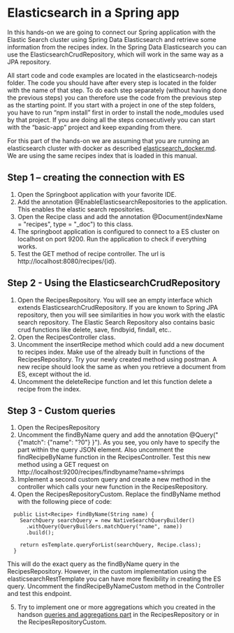 # Elasticsearch in a Spring app

In this hands-on we are going to connect our Spring application with the Elastic Search cluster using Spring Data Elasticsearch and retrieve some information from the recipes index. In the Spring Data Elasticsearch you can use the ElasticsearchCrudRepository, which will work in the same way as a JPA repository.

All start code and code examples are located in the elasticsearch-nodejs folder. The code you should have after every step is located in the folder with the name of that step. To do each step separately (without having done the previous steps) you can therefore use the code from the previous step as the starting point. If you start with a project in one of the step folders, you have to run “npm install” first in order to install the node_modules used by that project. If you are doing all the steps consecutively you can start with the “basic-app” project and keep expanding from there.

For this part of the hands-on we are assuming that you are running an elasticsearch cluster with docker as described [elasticsearch_docker.md](elasticsearch_docker.md). We are using the same recipes index that is loaded in this manual.

## Step 1 – creating the connection with ES

1. Open the Springboot application with your favorite IDE.
2. Add the annotation @EnableElasticsearchRepositories to the application. This enables the elastic search repositories.
3. Open the Recipe class and add the annotation @Document(indexName = "recipes", type = "\_doc") to this class.
4. The springboot application is configured to connect to a ES cluster on localhost on port 9200. Run the application to check if everything works.
5. Test the GET method of recipe controller. The url is http://localhost:8080/recipes/{id}.

## Step 2 - Using the ElasticsearchCrudRepository

1. Open the RecipesRepository. You will see an empty interface which extends ElasticsearchCrudRepository. If you are known to Spring JPA repository, then you will see similarities in how you work with the elastic search repository. The Elastic Search Repository also contains basic crud functions like delete, save, findbyid, findall, etc..
2. Open the RecipesController class.
3. Uncomment the insertRecipe method which could add a new document to recipes index. Make use of the already built in functions of the RecipesRepository. Try your newly created method using postman. A new recipe should look the same as when you retrieve a document from ES, except without the id.
4. Uncomment the deleteRecipe function and let this function delete a recipe from the index.

## Step 3 - Custom queries

1. Open the RecipesRepository
2. Uncomment the findByName query and add the annotation @Query("{\"match\": {\"name\": \"?0\"} }"). As you see, you only have to specify the part within the query JSON element. Also uncomment the findRecipeByName function in the RecipesController. Test this new method using a GET request on http://localhost:9200/recipes/findbyname?name=shrimps
3. Implement a second custom query and create a new method in the controller which calls your new function in the RecipesRepository.
4. Open the RecipesRepositoryCustom. Replace the findByName method with the following piece of code:

```
  public List<Recipe> findByName(String name) {
    SearchQuery searchQuery = new NativeSearchQueryBuilder()
      .withQuery(QueryBuilders.matchQuery("name", name))
      .build();

    return esTemplate.queryForList(searchQuery, Recipe.class);
  }
```

This will do the exact query as the findByName query in the RecipesRepository. However, in the custom implementation using the elasticsearchRestTemplate you can have more flexibility in creating the ES query. Uncomment the findRecipeByNameCustom method in the Controller and test this endpoint.

5. Try to implement one or more aggregations which you created in the handson [queries and aggregations part](queries_aggregations.md) in the RecipesRepository or in the RecipesRepositoryCustom.
